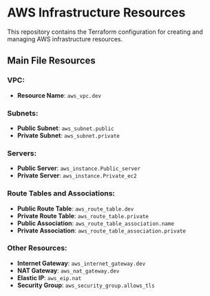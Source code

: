 # AWS Infrastructure Resources

This repository contains the Terraform configuration for creating and managing AWS infrastructure resources.

## Main File Resources

### VPC:
- **Resource Name**: `aws_vpc.dev`

### Subnets:
- **Public Subnet**: `aws_subnet.public`
- **Private Subnet**: `aws_subnet.private`

### Servers:
- **Public Server**: `aws_instance.Public_server`
- **Private Server**: `aws_instance.Private_ec2`

### Route Tables and Associations:
- **Public Route Table**: `aws_route_table.dev`
- **Private Route Table**: `aws_route_table.private`
- **Public Association**: `aws_route_table_association.name`
- **Private Association**: `aws_route_table_association.private`

### Other Resources:
- **Internet Gateway**: `aws_internet_gateway.dev`
- **NAT Gateway**: `aws_nat_gateway.dev`
- **Elastic IP**: `aws_eip.nat`
- **Security Group**: `aws_security_group.allows_tls`


